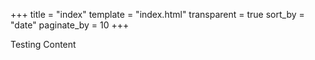 +++
title = "index"
template = "index.html"
transparent = true
sort_by = "date"
paginate_by = 10
+++

Testing Content